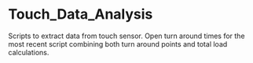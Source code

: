 # Touch_Data_Analysis
Scripts to extract data from touch sensor.
Open turn around times for the most recent script combining both turn around points and total load calculations.
